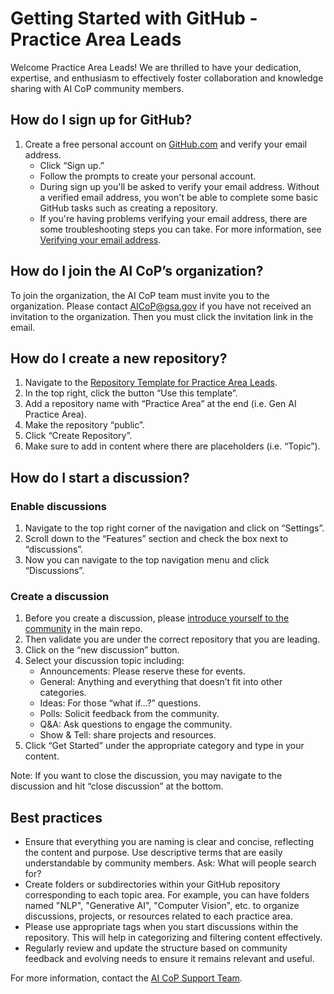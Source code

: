 # Getting Started with GitHub - Practice Area Leads

Welcome Practice Area Leads! We are thrilled to have your dedication, expertise, and enthusiasm to effectively foster collaboration and knowledge sharing with AI CoP community members.

## How do I sign up for GitHub?

1. Create a free personal account on [GitHub.com](https://github.com/) and verify your email address.
   - Click “Sign up.”
   - Follow the prompts to create your personal account.
   - During sign up you'll be asked to verify your email address. Without a verified email address, you won't be able to complete some basic GitHub tasks such as creating a repository.
   - If you're having problems verifying your email address, there are some troubleshooting steps you can take. For more information, see [Verifying your email address](https://docs.github.com/en/account-and-profile/setting-up-and-managing-your-personal-account-on-github/managing-email-preferences/verifying-your-email-address#troubleshooting-email-verification).

## How do I join the AI CoP’s organization?

To join the organization, the AI CoP team must invite you to the organization. Please contact [AICoP@gsa.gov](mailto:AICoP@gsa.gov) if you have not received an invitation to the organization. Then you must click the invitation link in the email.

## How do I create a new repository?

1. Navigate to the [Repository Template for Practice Area Leads](https://github.com/usaicop/Repository-Template-for-Practice-Area-Leads).
2. In the top right, click the button “Use this template”.
3. Add a repository name with “Practice Area” at the end (i.e. Gen AI Practice Area).
4. Make the repository “public”.
5. Click “Create Repository”.
6. Make sure to add in content where there are placeholders (i.e. “Topic”).

## How do I start a discussion?

### Enable discussions

1. Navigate to the top right corner of the navigation and click on “Settings”.
2. Scroll down to the “Features” section and check the box next to “discussions”.
3. Now you can navigate to the top navigation menu and click “Discussions”.

### Create a discussion

1. Before you create a discussion, please [introduce yourself to the community](https://github.com/orgs/usaicop/discussions/5) in the main repo.
2. Then validate you are under the correct repository that you are leading.
3. Click on the “new discussion” button.
4. Select your discussion topic including:
   - Announcements: Please reserve these for events.
   - General: Anything and everything that doesn’t fit into other categories.
   - Ideas: For those “what if…?” questions.
   - Polls: Solicit feedback from the community.
   - Q&A: Ask questions to engage the community.
   - Show & Tell: share projects and resources.
5. Click “Get Started” under the appropriate category and type in your content.

Note: If you want to close the discussion, you may navigate to the discussion and hit “close discussion” at the bottom.

## Best practices

- Ensure that everything you are naming is clear and concise, reflecting the content and purpose. Use descriptive terms that are easily understandable by community members. Ask: What will people search for?
- Create folders or subdirectories within your GitHub repository corresponding to each topic area. For example, you can have folders named "NLP", "Generative AI", "Computer Vision", etc. to organize discussions, projects, or resources related to each practice area.
- Please use appropriate tags when you start discussions within the repository. This will help in categorizing and filtering content effectively.
- Regularly review and update the structure based on community feedback and evolving needs to ensure it remains relevant and useful.

For more information, contact the [AI CoP Support Team](mailto:ai-cop-support-team@gsa.gov).
